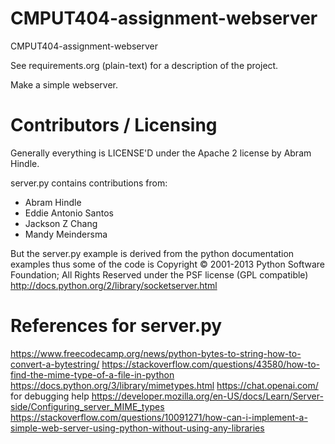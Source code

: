 CMPUT404-assignment-webserver
=============================

CMPUT404-assignment-webserver

See requirements.org (plain-text) for a description of the project.

Make a simple webserver.

Contributors / Licensing
========================

Generally everything is LICENSE'D under the Apache 2 license by Abram Hindle.

server.py contains contributions from:

* Abram Hindle
* Eddie Antonio Santos
* Jackson Z Chang
* Mandy Meindersma 

But the server.py example is derived from the python documentation
examples thus some of the code is Copyright © 2001-2013 Python
Software Foundation; All Rights Reserved under the PSF license (GPL
compatible) http://docs.python.org/2/library/socketserver.html

References for server.py
========================

https://www.freecodecamp.org/news/python-bytes-to-string-how-to-convert-a-bytestring/
https://stackoverflow.com/questions/43580/how-to-find-the-mime-type-of-a-file-in-python
https://docs.python.org/3/library/mimetypes.html
https://chat.openai.com/ for debugging help
https://developer.mozilla.org/en-US/docs/Learn/Server-side/Configuring_server_MIME_types
https://stackoverflow.com/questions/10091271/how-can-i-implement-a-simple-web-server-using-python-without-using-any-libraries



